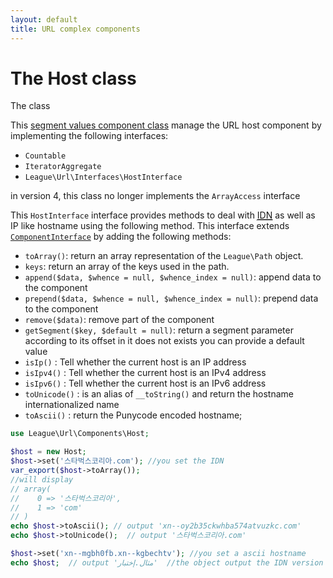 ```yaml
---
layout: default
title: URL complex components
---
```


# The Host class

The class

This [segment values component class](/components/overview/#segment-components) manage the URL host component by implementing the following interfaces: 

- `Countable`
- `IteratorAggregate`
- `League\Url\Interfaces\HostInterface`

<p class="message-warning">in version 4, this class no longer implements the <code>ArrayAccess</code> interface</p>

This `HostInterface` interface provides methods to deal with <a href="http://en.wikipedia.org/wiki/Internationalized_domain_name" target="_blank"><abbr title="Internationalized Domain Name">IDN</abbr></a> as well as IP like hostname using the following method. This interface extends [`ComponentInterface`](/4.0/component/) by adding the following methods:

* `toArray()`: return an array representation of the `League\Path` object.
* `keys`: return an array of the keys used in the path.
* `append($data, $whence = null, $whence_index = null)`: append data to the component
* `prepend($data, $whence = null, $whence_index = null)`: prepend data to the component
* `remove($data)`: remove part of the component
* `getSegment($key, $default = null)`: return a segment parameter according to its offset in it does not exists you can provide a default value
* `isIp()` : Tell whether the current host is an IP address
* `isIpv4()` : Tell whether the current host is an IPv4 address
* `isIpv6()` : Tell whether the current host is an IPv6 address
* `toUnicode()` : is an alias of `__toString()` and return the hostname internationalized name
* `toAscii()` : return the Punycode encoded hostname;

~~~php
use League\Url\Components\Host;

$host = new Host;
$host->set('스타벅스코리아.com'); //you set the IDN
var_export($host->toArray());
//will display
// array(
//    0 => '스타벅스코리아',
//    1 => 'com'
// )
echo $host->toAscii(); // output 'xn--oy2b35ckwhba574atvuzkc.com'
echo $host->toUnicode();  // output '스타벅스코리아.com'

$host->set('xn--mgbh0fb.xn--kgbechtv'); //you set a ascii hostname
echo $host;  // output 'مثال.إختبار'  //the object output the IDN version
~~~